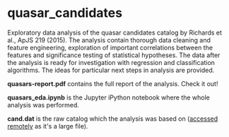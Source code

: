 # quasar_candidates

Exploratory data analysis of the quasar candidates catalog by Richards et al., ApJS 219 (2015). The analysis contain thorough data cleaning and feature engineering, exploration of important correlations between the features and significance testing of statistical hypotheses. The data after the analysis is ready for investigation with regression and classification algorithms. The ideas for particular next steps in analysis are provided.

**quasars-report.pdf** contains the full report of the analysis. Check it out!

**quasars_eda.ipynb** is the Jupyter iPython notebook where the whole analysis was performed.

**cand.dat** is the raw catalog which the analysis was based on ([accessed remotely](https://cdsarc.cds.unistra.fr/ftp/J/ApJS/219/39/) as it's a large file).
